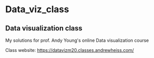 # Data_viz_class

## Data visualization class



My solutions for prof. Andy Young's online Data visualization course

Class website: https://datavizm20.classes.andrewheiss.com/
